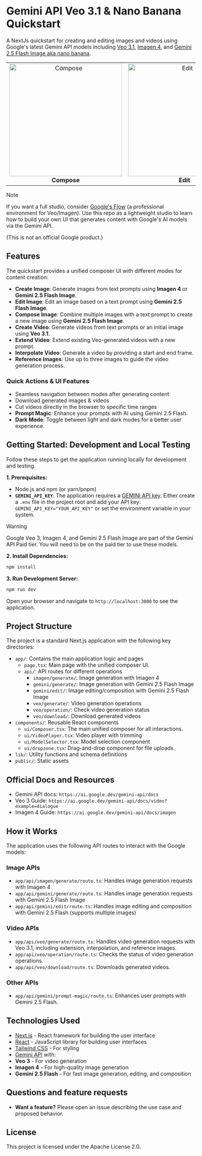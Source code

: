 # Gemini API Veo 3.1 & Nano Banana Quickstart

A NextJs quickstart for creating and editing images and videos using Google's latest Gemini API models including [Veo 3.1](https://ai.google.dev/gemini-api/docs/video), [Imagen 4](https://ai.google.dev/gemini-api/docs/imagen), and [Gemini 2.5 Flash Image aka nano banana](https://ai.google.dev/gemini-api/docs/image-generations).

<table>
  <tr>
    <td align="center">
      <img src="./public/compose.png" alt="Compose" width="300"/>
      <br/>
      <strong>Compose</strong>
    </td>
    <td align="center">
      <img src="./public/edit.png" alt="Edit" width="300"/>
      <br/>
      <strong>Edit</strong>
    </td>
    <td align="center">
      <img src="./public/video.png" alt="Video" width="300"/>
      <br/>
      <strong>Video</strong>
    </td>
  </tr>
</table>

> [!NOTE]
> If you want a full studio, consider [Google's Flow](https://labs.google/fx/tools/flow) (a professional environment for Veo/Imagen). Use this repo as a lightweight studio to learn how to build your own UI that generates content with Google's AI models via the Gemini API.

(This is not an official Google product.)

## Features

The quickstart provides a unified composer UI with different modes for content creation:

-   **Create Image**: Generate images from text prompts using **Imagen 4** or **Gemini 2.5 Flash Image**.
-   **Edit Image**: Edit an image based on a text prompt using **Gemini 2.5 Flash Image**.
-   **Compose Image**: Combine multiple images with a text prompt to create a new image using **Gemini 2.5 Flash Image**.
-   **Create Video**: Generate videos from text prompts or an initial image using **Veo 3.1**.
-   **Extend Video**: Extend existing Veo-generated videos with a new prompt.
-   **Interpolate Video**: Generate a video by providing a start and end frame.
-   **Reference Images**: Use up to three images to guide the video generation process.

### Quick Actions & UI Features
- Seamless navigation between modes after generating content
- Download generated images & videos
- Cut videos directly in the browser to specific time ranges
- **Prompt Magic**: Enhance your prompts with AI using Gemini 2.5 Flash.
- **Dark Mode**: Toggle between light and dark modes for a better user experience.


## Getting Started: Development and Local Testing

Follow these steps to get the application running locally for development and testing.

**1. Prerequisites:**

-   Node.js and npm (or yarn/pnpm)
-   **`GEMINI_API_KEY`**: The application requires a [GEMINI API key](https://aistudio.google.com/app/apikey). Either create a `.env` file in the project root and add your API key: `GEMINI_API_KEY="YOUR_API_KEY"` or set the environment variable in your system.

> [!WARNING]  
> Google Veo 3, Imagen 4, and Gemini 2.5 Flash Image are part of the Gemini API Paid tier. You will need to be on the paid tier to use these models.

**2. Install Dependencies:**

```bash
npm install
```

**3. Run Development Server:**

```bash
npm run dev
```

Open your browser and navigate to `http://localhost:3000` to see the application.

## Project Structure

The project is a standard Next.js application with the following key directories:

-   `app/`: Contains the main application logic and pages
    -   `page.tsx`: Main page with the unified composer UI.
    -   `api/`: API routes for different operations
        -   `imagen/generate/`: Image generation with Imagen 4
        -   `gemini/generate/`: Image generation with Gemini 2.5 Flash Image
        -   `gemini/edit/`: Image editing/composition with Gemini 2.5 Flash Image
        -   `veo/generate/`: Video generation operations
        -   `veo/operation/`: Check video generation status
        -   `veo/download/`: Download generated videos
-   `components/`: Reusable React components
    -   `ui/Composer.tsx`: The main unified composer for all interactions.
    -   `ui/VideoPlayer.tsx`: Video player with trimming
    -   `ui/ModelSelector.tsx`: Model selection component
    -   `ui/dropzone.tsx`: Drag-and-drop component for file uploads.
-   `lib/`: Utility functions and schema definitions
-   `public/`: Static assets

## Official Docs and Resources

-   Gemini API docs: `https://ai.google.dev/gemini-api/docs`
-   Veo 3 Guide: `https://ai.google.dev/gemini-api/docs/video?example=dialogue`
-   Imagen 4 Guide: `https://ai.google.dev/gemini-api/docs/imagen`

## How it Works

The application uses the following API routes to interact with the Google models:

### Image APIs
-   `app/api/imagen/generate/route.ts`: Handles image generation requests with Imagen 4
-   `app/api/gemini/generate/route.ts`: Handles image generation requests with Gemini 2.5 Flash Image
-   `app/api/gemini/edit/route.ts`: Handles image editing and composition with Gemini 2.5 Flash (supports multiple images)

### Video APIs
-   `app/api/veo/generate/route.ts`: Handles video generation requests with Veo 3.1, including extension, interpolation, and reference images.
-   `app/api/veo/operation/route.ts`: Checks the status of video generation operations.
-   `app/api/veo/download/route.ts`: Downloads generated videos.

### Other APIs
-   `app/api/gemini/prompt-magic/route.ts`: Enhances user prompts with Gemini 2.5 Flash.

## Technologies Used

-   [Next.js](https://nextjs.org/) - React framework for building the user interface
-   [React](https://reactjs.org/) - JavaScript library for building user interfaces
-   [Tailwind CSS](https://tailwindcss.com/) - For styling
-   [Gemini API](https://ai.google.dev/gemini-api/docs) with:
  - **Veo 3** - For video generation
  - **Imagen 4** - For high-quality image generation
  - **Gemini 2.5 Flash** - For fast image generation, editing, and composition

## Questions and feature requests

-   **Want a feature?** Please open an issue describing the use case and proposed behavior.

## License

This project is licensed under the Apache License 2.0.
